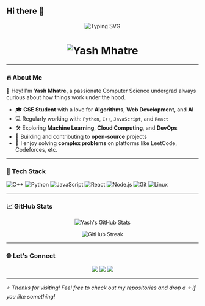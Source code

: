 ## Hi there 👋

<!--
**YashMhatre13/Yashmhatre13** is a ✨ _special_ ✨ repository because its `README.md` (this file) appears on your GitHub profile.

Here are some ideas to get you started:

- 🔭 I’m currently working on ...
- 🌱 I’m currently learning ...
- 👯 I’m looking to collaborate on ...
- 🤔 I’m looking for help with ...
- 💬 Ask me about ...
- 📫 How to reach me: ...
- 😄 Pronouns: ...
- ⚡ Fun fact: ...
-->
<!-- Profile README for GitHub user: YashMhatre13 -->

<p align="center">
  <img src="https://readme-typing-svg.demolab.com?font=Fira+Code&duration=3000&pause=1000&color=F77F00&center=true&vCenter=true&width=435&lines=Hello+There!+%F0%9F%91%8B;I+am+Yash+Mhatre;CSE+Undergrad+%7C+Tech+Enthusiast;Open+Source+%7C+Problem+Solver" alt="Typing SVG" />
</p>

<h1 align="center">
  <img src="https://img.shields.io/badge/Yash%20Mhatre-CSE%20Explorer-ffbf00?style=for-the-badge&logo=codeforces&logoColor=black" alt="Yash Mhatre">
</h1>

---

### 🔥 About Me

👋 Hey! I'm **Yash Mhatre**, a passionate Computer Science undergrad always curious about how things work under the hood.

- 🎓 **CSE Student** with a love for **Algorithms**, **Web Development**, and **AI**
- 💻 Regularly working with: `Python`, `C++`, `JavaScript`, and `React`
- 🛠️ Exploring **Machine Learning**, **Cloud Computing**, and **DevOps**
- 🚀 Building and contributing to **open-source** projects
- 🧠 I enjoy solving **complex problems** on platforms like LeetCode, Codeforces, etc.

---

### 🚀 Tech Stack

![C++](https://img.shields.io/badge/C%2B%2B-00599C?style=for-the-badge&logo=c%2B%2B&logoColor=white)
![Python](https://img.shields.io/badge/Python-FFD43B?style=for-the-badge&logo=python&logoColor=blue)
![JavaScript](https://img.shields.io/badge/JavaScript-F7DF1E?style=for-the-badge&logo=javascript&logoColor=black)
![React](https://img.shields.io/badge/React-20232A?style=for-the-badge&logo=react&logoColor=61DAFB)
![Node.js](https://img.shields.io/badge/Node.js-339933?style=for-the-badge&logo=nodedotjs&logoColor=white)
![Git](https://img.shields.io/badge/Git-F05032?style=for-the-badge&logo=git&logoColor=white)
![Linux](https://img.shields.io/badge/Linux-FCC624?style=for-the-badge&logo=linux&logoColor=black)

---

### 📈 GitHub Stats

<p align="center">
  <img src="https://github-readme-stats.vercel.app/api?username=YashMhatre13&show_icons=true&theme=tokyonight" alt="Yash's GitHub Stats" />
</p>

<p align="center">
  <img src="https://github-readme-streak-stats.herokuapp.com/?user=YashMhatre13&theme=tokyonight" alt="GitHub Streak" />
</p>

---

### 🌐 Let's Connect

<p align="center">
  <a href="https://www.linkedin.com/in/yashmhatre13/" target="_blank"><img src="https://img.shields.io/badge/LinkedIn-0077B5?style=for-the-badge&logo=linkedin&logoColor=white"></a>
  <a href="mailto:yashmhatre1302@gmail.com"><img src="https://img.shields.io/badge/Gmail-D14836?style=for-the-badge&logo=gmail&logoColor=white"></a>
  <a href="https://github.com/YashMhatre13"><img src="https://img.shields.io/badge/GitHub-100000?style=for-the-badge&logo=github&logoColor=white"></a>
</p>

---

⭐️ _Thanks for visiting! Feel free to check out my repositories and drop a ⭐ if you like something!_
